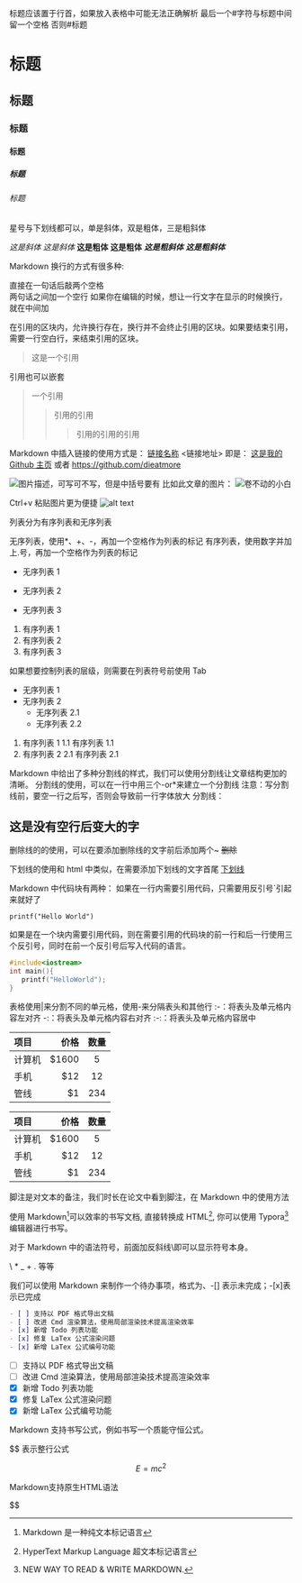 标题应该置于行首，如果放入表格中可能无法正确解析
最后一个#字符与标题中间留一个空格
否则#标题

# 标题

## 标题

### 标题

#### 标题

##### 标题

###### 标题

星号与下划线都可以，单是斜体，双是粗体，三是粗斜体

_这是斜体_
_这是斜体_
**这是粗体**
**这是粗体**
**_这是粗斜体_**
**_这是粗斜体_**

Markdown 换行的方式有很多种:

直接在一句话后敲两个空格<br/>两句话之间加一个空行
如果你在编辑的时候，想让一行文字在显示的时候换行，就在中间加<br/>

在引用的区块内，允许换行存在，换行并不会终止引用的区块。如果要结束引用，需要一行空白行，来结束引用的区块。

> 这是一个引用

引用也可以嵌套

> 一个引用
>
> > 引用的引用
> >
> > > 引用的引用的引用

Markdown 中插入链接的使用方式是：
[链接名称](链接地址)
<链接地址>
即是：
[这是我的 Github 主页](https://github.com/dieatmore)
或者
<https://github.com/dieatmore>

![图片描述，可写可不写，但是中括号要有](图片地址，本地链接或者URL地址。)
比如此文章的图片：
![卷不动的小白](https://img-blog.csdnimg.cn/8bbc653f3f854023856762ed2c8e43e9.png)

Ctrl+v 粘贴图片更为便捷
![alt text](06056c77a298ca58a54bb41b5620a35.jpg)

列表分为有序列表和无序列表

无序列表，使用\*、+、-，再加一个空格作为列表的标记
有序列表，使用数字并加上.号，再加一个空格作为列表的标记

- 无序列表 1

* 无序列表 2

- 无序列表 3

1. 有序列表 1
2. 有序列表 2
3. 有序列表 3

如果想要控制列表的层级，则需要在列表符号前使用 Tab

- 无序列表 1
- 无序列表 2
  - 无序列表 2.1
  - 无序列表 2.2

1. 有序列表 1
   1.1 有序列表 1.1
2. 有序列表 2
   2.1 有序列表 2.1

Markdown 中给出了多种分割线的样式，我们可以使用分割线让文章结构更加的清晰。
分割线的使用，可以在一行中用三个-or\*来建立一个分割线
注意：写分割线前，要空一行之后写，否则会导致前一行字体放大
分割线：

## 这是没有空行后变大的字

删除线的的使用，可以在要添加删除线的文字前后添加两个~
~~删除~~

下划线的使用和 html 中类似，在需要添加下划线的文字首尾
<u>下划线</u>

Markdown 中代码块有两种：
如果在一行内需要引用代码，只需要用反引号`引起来就好了

`printf("Hello World")`

如果是在一个块内需要引用代码，则在需要引用的代码块的前一行和后一行使用三个反引号，同时在前一个反引号后写入代码的语言。

```c
#include<iostream>
int main(){
   printf("HelloWorld");
}
```

表格使用|来分割不同的单元格，使用-来分隔表头和其他行
:-：将表头及单元格内容左对齐
-:：将表头及单元格内容右对齐
:-:：将表头及单元格内容居中

| 项目   |   价格 | 数量 |
| :----- | -----: | :--: |
| 计算机 | \$1600 |  5   |
| 手机   |   \$12 |  12  |
| 管线   |    \$1 | 234  |

| 项目   |   价格 | 数量 |
| :----- | -----: | :--: |
| 计算机 | \$1600 |  5   |
| 手机   |   \$12 |  12  |
| 管线   |    \$1 | 234  |

脚注是对文本的备注，我们时长在论文中看到脚注，在 Markdown 中的使用方法

使用 Markdown[^1]可以效率的书写文档, 直接转换成 HTML[^2], 你可以使用 Typora[^T] 编辑器进行书写。
[^1]:Markdown 是一种纯文本标记语言
[^2]:HyperText Markup Language 超文本标记语言
[^T]:NEW WAY TO READ & WRITE MARKDOWN.

对于 Markdown 中的语法符号，前面加反斜线\即可以显示符号本身。

\\ \*
\_
\+
\.
等等

我们可以使用 Markdown 来制作一个待办事项，格式为、-[] 表示未完成；-[x]表示已完成

```markdown
- [ ] 支持以 PDF 格式导出文稿
- [ ] 改进 Cmd 渲染算法，使用局部渲染技术提高渲染效率
- [x] 新增 Todo 列表功能
- [x] 修复 LaTex 公式渲染问题
- [x] 新增 LaTex 公式编号功能
```

- [ ] 支持以 PDF 格式导出文稿
- [ ] 改进 Cmd 渲染算法，使用局部渲染技术提高渲染效率
- [x] 新增 Todo 列表功能
- [x] 修复 LaTex 公式渲染问题
- [x] 新增 LaTex 公式编号功能

Markdown 支持书写公式，例如书写一个质能守恒公式。

$$
表示整行公式

$$E=mc^2$$

Markdown支持原生HTML语法


$$
